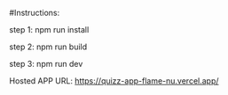 #Instructions:

step 1:
npm run install

step 2:
npm run build

step 3:
npm run dev

Hosted APP URL:
https://quizz-app-flame-nu.vercel.app/
